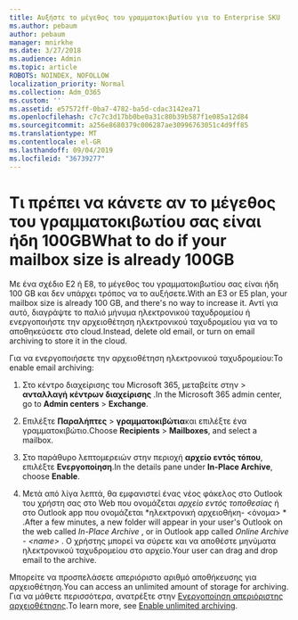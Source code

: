 ```yaml
---
title: Αυξήστε το μέγεθος του γραμματοκιβωτίου για το Enterprise SKU
ms.author: pebaum
author: pebaum
manager: mnirkhe
ms.date: 3/27/2018
ms.audience: Admin
ms.topic: article
ROBOTS: NOINDEX, NOFOLLOW
localization_priority: Normal
ms.collection: Adm_O365
ms.custom: ''
ms.assetid: e57572ff-0ba7-4782-ba5d-cdac3142ea71
ms.openlocfilehash: c7c7c3d17bb0be0a31c80b39b587f1e085a12d84
ms.sourcegitcommit: a256e8680379c006287ae30996763051c4d9ff85
ms.translationtype: MT
ms.contentlocale: el-GR
ms.lasthandoff: 09/04/2019
ms.locfileid: "36739277"
---
```

# <a name="what-to-do-if-your-mailbox-size-is-already-100gb"></a><span data-ttu-id="fb7e1-102">Τι πρέπει να κάνετε αν το μέγεθος του γραμματοκιβωτίου σας είναι ήδη 100GB</span><span class="sxs-lookup"><span data-stu-id="fb7e1-102">What to do if your mailbox size is already 100GB</span></span>

<span data-ttu-id="fb7e1-103">Με ένα σχέδιο Ε2 ή Ε8, το μέγεθος του γραμματοκιβωτίου σας είναι ήδη 100 GB και δεν υπάρχει τρόπος να το αυξήσετε.</span><span class="sxs-lookup"><span data-stu-id="fb7e1-103">With an E3 or E5 plan, your mailbox size is already 100 GB, and there's no way to increase it.</span></span> <span data-ttu-id="fb7e1-104">Αντί για αυτό, διαγράψτε το παλιό μήνυμα ηλεκτρονικού ταχυδρομείου ή ενεργοποιήστε την αρχειοθέτηση ηλεκτρονικού ταχυδρομείου για να το αποθηκεύσετε στο cloud.</span><span class="sxs-lookup"><span data-stu-id="fb7e1-104">Instead, delete old email, or turn on email archiving to store it in the cloud.</span></span> 
  
<span data-ttu-id="fb7e1-105">Για να ενεργοποιήσετε την αρχειοθέτηση ηλεκτρονικού ταχυδρομείου:</span><span class="sxs-lookup"><span data-stu-id="fb7e1-105">To enable email archiving:</span></span>
  
1. <span data-ttu-id="fb7e1-106">Στο κέντρο διαχείρισης του Microsoft 365, μεταβείτε στην \> **ανταλλαγή** **κέντρων διαχείρισης** .</span><span class="sxs-lookup"><span data-stu-id="fb7e1-106">In the Microsoft 365 admin center, go to **Admin centers** \> **Exchange**.</span></span> 
    
2. <span data-ttu-id="fb7e1-107">Επιλέξτε **Παραλήπτες** \> **γραμματοκιβώτια**και επιλέξτε ένα γραμματοκιβώτιο.</span><span class="sxs-lookup"><span data-stu-id="fb7e1-107">Choose **Recipients** \> **Mailboxes**, and select a mailbox.</span></span> 
    
3. <span data-ttu-id="fb7e1-108">Στο παράθυρο λεπτομερειών στην περιοχή **αρχείο εντός τόπου**, επιλέξτε **Ενεργοποίηση**.</span><span class="sxs-lookup"><span data-stu-id="fb7e1-108">In the details pane under **In-Place Archive**, choose **Enable**.</span></span> 
    
4. <span data-ttu-id="fb7e1-109">Μετά από λίγα λεπτά, θα εμφανιστεί ένας νέος φάκελος στο Outlook του χρήστη σας στο Web που ονομάζεται *αρχείο εντός τοποθεσίας* ή στο Outlook app που ονομάζεται \*ηλεκτρονική αρχειοθήκη- \<όνομα\> \* .</span><span class="sxs-lookup"><span data-stu-id="fb7e1-109">After a few minutes, a new folder will appear in your user's Outlook on the web called  *In-Place Archive*  , or in Outlook app called  *Online Archive - \<name\>*  .</span></span> <span data-ttu-id="fb7e1-110">Ο χρήστης μπορεί να σύρετε και να αποθέστε μηνύματα ηλεκτρονικού ταχυδρομείου στο αρχείο.</span><span class="sxs-lookup"><span data-stu-id="fb7e1-110">Your user can drag and drop email to the archive.</span></span> 
    
<span data-ttu-id="fb7e1-111">Μπορείτε να προσπελάσετε απεριόριστο αριθμό αποθήκευσης για αρχειοθέτηση.</span><span class="sxs-lookup"><span data-stu-id="fb7e1-111">You can access an unlimited amount of storage for archiving.</span></span> <span data-ttu-id="fb7e1-112">Για να μάθετε περισσότερα, ανατρέξτε στην [Ενεργοποίηση απεριόριστης αρχειοθέτησης](https://docs.microsoft.com/office365/securitycompliance/enable-unlimited-archiving).</span><span class="sxs-lookup"><span data-stu-id="fb7e1-112">To learn more, see [Enable unlimited archiving](https://docs.microsoft.com/office365/securitycompliance/enable-unlimited-archiving).</span></span>
  

